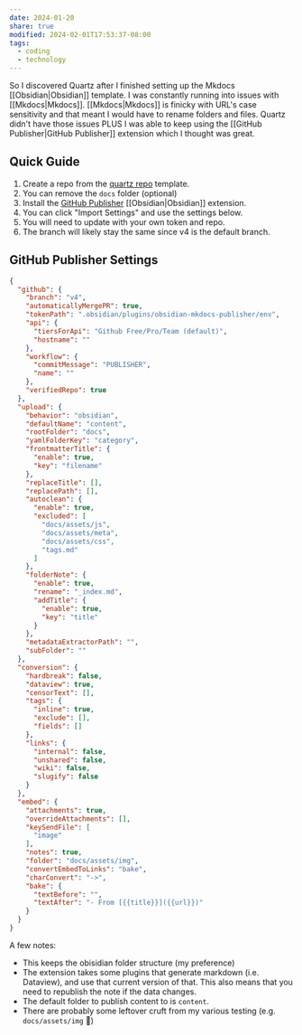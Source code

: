 ```yaml
---
date: 2024-01-20
share: true
modified: 2024-02-01T17:53:37-08:00
tags:
  - coding
  - technology
---
```

So I discovered Quartz after I finished setting up the Mkdocs [[Obsidian|Obsidian]] template. I was constantly running into issues with [[Mkdocs|Mkdocs]]. [[Mkdocs|Mkdocs]] is finicky with URL's case sensitivity and that meant I would have to rename folders and files. Quartz didn't have those issues PLUS I was able to keep using the [[GitHub Publisher|GitHub Publisher]] extension which I thought was great.
## Quick Guide

1. Create a repo from the [quartz repo](https://github.com/jackyzha0/quartz) template.
2. You can remove the `docs` folder (optional)
3. Install the [GitHub Publisher](https://github.com/ObsidianPublisher/obsidian-github-publisher) [[Obsidian|Obsidian]] extension.
4. You can click "Import Settings" and use the settings below.
5. You will need to update with your own token and repo.
  1. The branch will likely stay the same since v4 is the default branch.

## GitHub Publisher Settings
```json
{
  "github": {
    "branch": "v4",
    "automaticallyMergePR": true,
    "tokenPath": ".obsidian/plugins/obsidian-mkdocs-publisher/env",
    "api": {
      "tiersForApi": "Github Free/Pro/Team (default)",
      "hostname": ""
    },
    "workflow": {
      "commitMessage": "PUBLISHER",
      "name": ""
    },
    "verifiedRepo": true
  },
  "upload": {
    "behavior": "obsidian",
    "defaultName": "content",
    "rootFolder": "docs",
    "yamlFolderKey": "category",
    "frontmatterTitle": {
      "enable": true,
      "key": "filename"
    },
    "replaceTitle": [],
    "replacePath": [],
    "autoclean": {
      "enable": true,
      "excluded": [
        "docs/assets/js",
        "docs/assets/meta",
        "docs/assets/css",
        "tags.md"
      ]
    },
    "folderNote": {
      "enable": true,
      "rename": "_index.md",
      "addTitle": {
        "enable": true,
        "key": "title"
      }
    },
    "metadataExtractorPath": "",
    "subFolder": ""
  },
  "conversion": {
    "hardbreak": false,
    "dataview": true,
    "censorText": [],
    "tags": {
      "inline": true,
      "exclude": [],
      "fields": []
    },
    "links": {
      "internal": false,
      "unshared": false,
      "wiki": false,
      "slugify": false
    }
  },
  "embed": {
    "attachments": true,
    "overrideAttachments": [],
    "keySendFile": [
      "image"
    ],
    "notes": true,
    "folder": "docs/assets/img",
    "convertEmbedToLinks": "bake",
    "charConvert": "->",
    "bake": {
      "textBefore": "",
      "textAfter": "- From [{{title}}]({{url}})"
    }
  }
}
```

A few notes:
- This keeps the obisidian folder structure (my preference)
- The extension takes some plugins that generate markdown (i.e. Dataview), and use that current version of that. This also means that you need to republish the note if the data changes.
- The default folder to publish content to is `content`.
- There are probably some leftover cruft from my various testing (e.g. `docs/assets/img` 😬) 